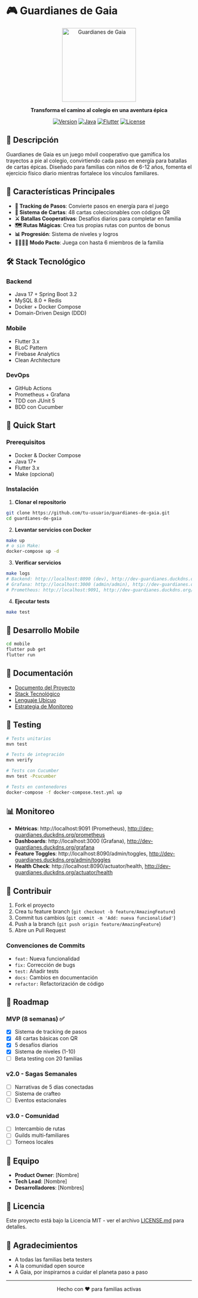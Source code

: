 # 🎮 Guardianes de Gaia

<p align="center">
  <img src="docs/images/logo.png" alt="Guardianes de Gaia" width="200"/>
</p>

<p align="center">
  <strong>Transforma el camino al colegio en una aventura épica</strong>
</p>

<p align="center">
  <a href="#"><img src="https://img.shields.io/badge/version-0.1.0--MVP-blue.svg" alt="Version"></a>
  <a href="#"><img src="https://img.shields.io/badge/java-17-orange.svg" alt="Java"></a>
  <a href="#"><img src="https://img.shields.io/badge/flutter-3.x-blue.svg" alt="Flutter"></a>
  <a href="#"><img src="https://img.shields.io/badge/license-MIT-green.svg" alt="License"></a>
</p>

## 🌟 Descripción

Guardianes de Gaia es un juego móvil cooperativo que gamifica los trayectos a pie al colegio, convirtiendo cada paso en energía para batallas de cartas épicas. Diseñado para familias con niños de 6-12 años, fomenta el ejercicio físico diario mientras fortalece los vínculos familiares.

## 🎯 Características Principales

- **🚶 Tracking de Pasos**: Convierte pasos en energía para el juego
- **🎴 Sistema de Cartas**: 48 cartas coleccionables con códigos QR
- **⚔️ Batallas Cooperativas**: Desafíos diarios para completar en familia
- **🗺️ Rutas Mágicas**: Crea tus propias rutas con puntos de bonus
- **📊 Progresión**: Sistema de niveles y logros
- **👨‍👩‍👧‍👦 Modo Pacto**: Juega con hasta 6 miembros de la familia

## 🛠️ Stack Tecnológico

### Backend
- Java 17 + Spring Boot 3.2
- MySQL 8.0 + Redis
- Docker + Docker Compose
- Domain-Driven Design (DDD)

### Mobile
- Flutter 3.x
- BLoC Pattern
- Firebase Analytics
- Clean Architecture

### DevOps
- GitHub Actions
- Prometheus + Grafana
- TDD con JUnit 5
- BDD con Cucumber

## 🚀 Quick Start

### Prerequisitos
- Docker & Docker Compose
- Java 17+
- Flutter 3.x
- Make (opcional)

### Instalación

1. **Clonar el repositorio**
```bash
git clone https://github.com/tu-usuario/guardianes-de-gaia.git
cd guardianes-de-gaia
```

2. **Levantar servicios con Docker**
```bash
make up
# o sin Make:
docker-compose up -d
```

3. **Verificar servicios**
```bash
make logs
# Backend: http://localhost:8090 (dev), http://dev-guardianes.duckdns.org/api
# Grafana: http://localhost:3000 (admin/admin), http://dev-guardianes.duckdns.org/grafana
# Prometheus: http://localhost:9091, http://dev-guardianes.duckdns.org/prometheus
```

4. **Ejecutar tests**
```bash
make test
```

## 📱 Desarrollo Mobile

```bash
cd mobile
flutter pub get
flutter run
```

## 📖 Documentación

- [Documento del Proyecto](docs/PROYECTO.md)
- [Stack Tecnológico](docs/TECH_STACK.md)
- [Lenguaje Ubicuo](docs/UBIQUITOUS_LANGUAGE.md)
- [Estrategia de Monitoreo](docs/monitoring-strategy.md)

## 🧪 Testing

```bash
# Tests unitarios
mvn test

# Tests de integración
mvn verify

# Tests con Cucumber
mvn test -Pcucumber

# Tests en contenedores
docker-compose -f docker-compose.test.yml up
```

## 📊 Monitoreo

- **Métricas**: http://localhost:9091 (Prometheus), http://dev-guardianes.duckdns.org/prometheus
- **Dashboards**: http://localhost:3000 (Grafana), http://dev-guardianes.duckdns.org/grafana  
- **Feature Toggles**: http://localhost:8090/admin/toggles, http://dev-guardianes.duckdns.org/admin/toggles
- **Health Check**: http://localhost:8090/actuator/health, http://dev-guardianes.duckdns.org/actuator/health

## 🤝 Contribuir

1. Fork el proyecto
2. Crea tu feature branch (`git checkout -b feature/AmazingFeature`)
3. Commit tus cambios (`git commit -m 'Add: nueva funcionalidad'`)
4. Push a la branch (`git push origin feature/AmazingFeature`)
5. Abre un Pull Request

### Convenciones de Commits
- `feat:` Nueva funcionalidad
- `fix:` Corrección de bugs
- `test:` Añadir tests
- `docs:` Cambios en documentación
- `refactor:` Refactorización de código

## 📅 Roadmap

### MVP (8 semanas) ✅
- [x] Sistema de tracking de pasos
- [x] 48 cartas básicas con QR
- [x] 5 desafíos diarios
- [x] Sistema de niveles (1-10)
- [ ] Beta testing con 20 familias

### v2.0 - Sagas Semanales
- [ ] Narrativas de 5 días conectadas
- [ ] Sistema de crafteo
- [ ] Eventos estacionales

### v3.0 - Comunidad
- [ ] Intercambio de rutas
- [ ] Guilds multi-familiares
- [ ] Torneos locales

## 👥 Equipo

- **Product Owner**: [Nombre]
- **Tech Lead**: [Nombre]
- **Desarrolladores**: [Nombres]

## 📄 Licencia

Este proyecto está bajo la Licencia MIT - ver el archivo [LICENSE.md](LICENSE.md) para detalles.

## 🙏 Agradecimientos

- A todas las familias beta testers
- A la comunidad open source
- A Gaia, por inspirarnos a cuidar el planeta paso a paso

---

<p align="center">
  Hecho con ❤️ para familias activas
</p>